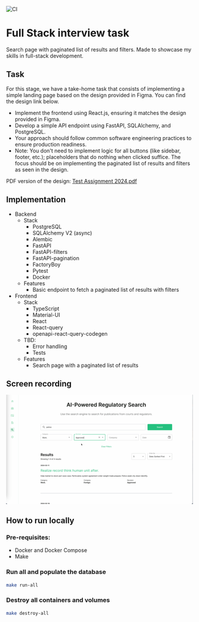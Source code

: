 ![CI](https://github.com/ADR-007/courtcorrect-interview/actions/workflows/main.yaml/badge.svg)

# Full Stack interview task

Search page with paginated list of results and filters. Made to showcase my skills in full-stack development.

## Task

For this stage, we have a take-home task that consists of implementing a simple landing page based on the design
provided in Figma. You can find the design link below.

- Implement the frontend using React.js, ensuring it matches the design provided in Figma.
- Develop a simple API endpoint using FastAPI, SQLAlchemy, and PostgreSQL.
- Your approach should follow common software engineering practices to ensure production readiness.
- Note: You don't need to implement logic for all buttons (like sidebar, footer, etc.); placeholders that do nothing
  when clicked suffice. The focus should be on implementing the paginated list of results and filters as seen in the
  design.

PDF version of the design: [Test Assignment 2024.pdf](https://github.com/ADR-007/courtcorrect-interview/files/14331893/Test.Assignment.2024.pdf)


## Implementation

- Backend
    - Stack
        - PostgreSQL
        - SQLAlchemy V2 (async)
        - Alembic
        - FastAPI
        - FastAPI-filters
        - FastAPI-pagination
        - FactoryBoy
        - Pytest
        - Docker
    - Features
        - Basic endpoint to fetch a paginated list of results with filters
- Frontend
    - Stack
        - TypeScript
        - Material-UI
        - React
        - React-query
        - openapi-react-query-codegen
    - TBD:
      - Error handling
      - Tests
    - Features
        - Search page with a paginated list of results

## Screen recording



[![Screenshot](./docs/screenshot.png)](https://github.com/ADR-007/courtcorrect-interview/assets/7348960/bf0f370b-afc6-4ba7-aa7a-f6643cd96c4e)



## How to run locally

### Pre-requisites:

- Docker and Docker Compose
- Make

### Run all and populate the database

```bash
make run-all
```

### Destroy all containers and volumes

```bash
make destroy-all
```
